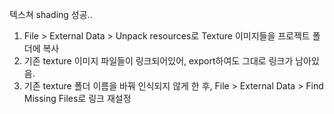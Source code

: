 텍스쳐 shading 성공..

1. File > External Data > Unpack resources로 Texture 이미지들을 프로젝트 폴더에 복사
2. 기존 texture 이미지 파일들이 링크되어있어, export하여도 그대로 링크가 남아있음.
3. 기존 texture 폴더 이름을 바꿔 인식되지 않게 한 후, File > External Data > Find Missing Files로 링크 재설정
